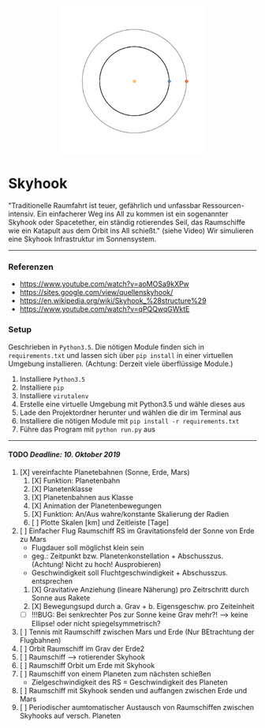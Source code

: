 <div align="center">
<img src="docs/Abb/Abb.1.anim.gif" alt="logo" width="300px" height="300px"></img>
</div>

# Skyhook
    
"Traditionelle Raumfahrt ist teuer, gefährlich und unfassbar Ressourcen-intensiv. Ein einfacherer Weg  ins All zu kommen ist ein sogenannter Skyhook oder Spacetether,  ein ständig rotierendes Seil, das Raumschiffe wie ein Katapult aus dem Orbit ins All schießt." (siehe Video) Wir simulieren eine Skyhook Infrastruktur im Sonnensystem.

---

### Referenzen
+ https://www.youtube.com/watch?v=aoMOSa9kXPw 
+ https://sites.google.com/view/quellenskyhook/
+ https://en.wikipedia.org/wiki/Skyhook_%28structure%29
+ https://www.youtube.com/watch?v=qPQQwqGWktE

### Setup
Geschrieben in `Python3.5`. Die nötigen Module finden sich in `requirements.txt` und lassen sich über `pip install` in einer virtuellen Umgebung installieren. (Achtung: Derzeit viele überflüssige Module.)

1. Installiere `Python3.5`
2. Installiere `pip`
2. Installiere `virutalenv`
3. Erstelle eine virtuelle Umgebung mit Python3.5 und wähle dieses aus
4. Lade den Projektordner herunter und wählen die dir im Terminal aus
5. Installiere die nötigen Module mit `pip install -r requirements.txt` 
6. Führe das Program mit `python run.py` aus

---

#### TODO  *Deadline: 10. Oktober 2019*
1)  [X] vereinfachte Planetebahnen (Sonne, Erde, Mars)
    1)  [X] Funktion: Planetenbahn
    2)  [X] Planetenklasse
    3)  [X] Planetenbahnen aus Klasse
    4)  [X] Animation der Planetenbewegungen
    5)  [X] Funktion: An/Aus wahre/konstante Skalierung der Radien
    6)  [ ] Plotte Skalen [km] und Zeitleiste [Tage]
2)  [ ] Einfacher Flug Raumschiff RS im Gravitationsfeld der Sonne von Erde zu Mars
    + Flugdauer soll möglichst klein sein
    + geg.: Zeitpunkt bzw. Planetenkonstellation + Abschusszus. (Achtung! Nicht zu hoch! Ausprobieren)
    + Geschwindigkeit soll Fluchtgeschwindigkeit + Abschusszus. entsprechen
    1)  [X] Gravitative Anziehung (lineare Näherung) pro Zeitrschritt durch Sonne aus Rakete
    2)  [X] Bewegungsupd durch a. Grav + b. Eigensgeschw. pro Zeiteinheit
    +   [ ] !!!BUG: Bei senkrechter Pos zur Sonne keine Grav mehr?! --> keine Ellipse! oder nicht spiegelsymmetrisch?
3)  [ ] Tennis mit Raumschiff zwischen Mars und Erde (Nur BEtrachtung der Flugbahnen)
3)  [ ] Orbit Raumschiff im Grav der Erde2
4)  [ ] Raumschiff --> rotierender Skyhook
5)  [ ] Raumschiff Orbit um Erde mit Skyhook
6)  [ ] Raumschiff von einem Planeten zum nächsten schießen
    + Zielgeschwindigkeit des RS = Geschwindigkeit des Planeten
7)  [ ] Raumschiff mit Skyhook senden und auffangen zwischen Erde und Mars
8)  [ ] Periodischer aumtomatischer Austausch von Raumschiffen zwischen Skyhooks auf versch. Planeten
